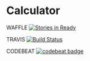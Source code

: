 # Calculator

WAFFLE [![Stories in 
Ready](https://badge.waffle.io/Marchuck/Calculator.svg?label=ready&title=Ready)](http://waffle.io/Marchuck/Calculator)
           
     
TRAVIS [![Build Status](https://travis-ci.org/Marchuck/Calculator.svg?branch=master)](https://travis-ci.org/Marchuck/Calculator)

CODEBEAT [![codebeat badge](https://codebeat.co/badges/8703e66a-bf52-4bed-b713-6a5aa99c24f2)](https://codebeat.co/projects/github-com-marchuck-calculator)
